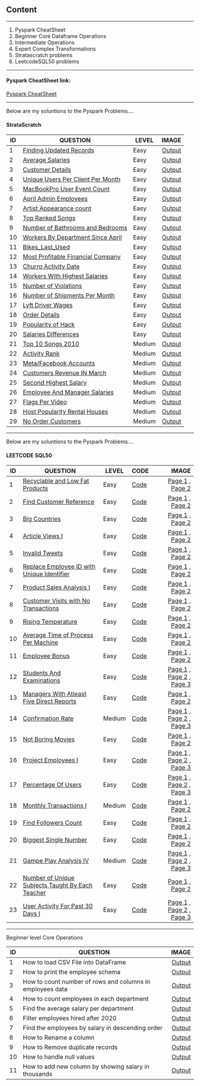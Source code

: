 ## Content

------

1. Pyspark CheatSheet
2. Beginner Core Dataframe Operations
3. Intermediate Operations
4. Expert Complex Transformations
5. Stratascratch problems
6. LeetcodeSQL50 problems



-------

#### Pyspark CheatSheet link:
[Pyspark CheatSheet](https://github.com/Tungana-Bhavya/PYSPARK/blob/main/FILES/README.md)

-------
Below are my soluntions to the Pyspark Problems....
#### StrataScratch 

|ID| QUESTION                |LEVEL|IMAGE|
|--|------------------------ |-----|----:|
|1|[Finding Updated Records](https://platform.stratascratch.com/coding/10299-finding-updated-records?code_type=6)|Easy|[Output](https://github.com/Tungana-Bhavya/PYSPARK/blob/main/FILES/PROBLEMS/STRATASCRATCH/S_1_FINDING_UPDATED_RECORDS.jpg)
|2|[Average Salaries](https://platform.stratascratch.com/coding/9917-average-salaries?code_type=6)|Easy|[Output](https://github.com/Tungana-Bhavya/PYSPARK/blob/main/FILES/PROBLEMS/STRATASCRATCH/S_2_AVERAGE_SALARIES.jpg)
|3|[Customer Details](https://platform.stratascratch.com/coding/9891-customer-details?code_type=6)|Easy|[Output](https://github.com/Tungana-Bhavya/PYSPARK/blob/main/FILES/PROBLEMS/STRATASCRATCH/S_3_CUSTOMER_DETAILS.jpg)
|4|[Unique Users Per Client Per Month](https://platform.stratascratch.com/coding/2024-unique-users-per-client-per-month?code_type=6)|Easy|[Output](https://github.com/Tungana-Bhavya/PYSPARK/blob/main/FILES/PROBLEMS/STRATASCRATCH/S_4_UNIQUE_USERS_PER_CLIENT_PER_MONTH.jpg)
|5|[MacBookPro User Event Count](https://platform.stratascratch.com/coding/2024-unique-users-per-client-per-month?code_type=6)|Easy|[Output](https://github.com/Tungana-Bhavya/PYSPARK/blob/main/FILES/PROBLEMS/STRATASCRATCH/S_5_MACBOOKPRO_USER_EVENT_COUNT.jpg)
|6|[April Admin Employees](https://platform.stratascratch.com/coding/9845-find-the-number-of-employees-working-in-the-admin-department?code_type=6)|Easy|[Output](https://github.com/Tungana-Bhavya/PYSPARK/blob/main/FILES/PROBLEMS/STRATASCRATCH/S_6_APRIL_ADMIN_EMPLOYEES.jpg)
|7|[Artist Appearance count](https://platform.stratascratch.com/coding/9992-find-artists-that-have-been-on-spotify-the-most-number-of-times?code_type=6)|Easy|[Output](https://github.com/Tungana-Bhavya/PYSPARK/blob/main/FILES/PROBLEMS/STRATASCRATCH/S_7_ARTIST_APPEARANCES_COUNT.jpg)
|8|[Top Ranked Songs](https://platform.stratascratch.com/coding/9991-top-ranked-songs?code_type=6)|Easy|[Output](https://github.com/Tungana-Bhavya/PYSPARK/blob/main/FILES/PROBLEMS/STRATASCRATCH/S_8_TOP_RANKED_SONGS.jpg)
|9|[Number of Bathrooms and Bedrooms](https://platform.stratascratch.com/coding/9622-number-of-bathrooms-and-bedrooms?code_type=6)|Easy|[Output](https://github.com/Tungana-Bhavya/PYSPARK/blob/main/FILES/PROBLEMS/STRATASCRATCH/S_9_NUMBER_OF_BATHROOMS_AND_BEDROOMS.jpg)
|10|[Workers By Department Since April](https://platform.stratascratch.com/coding/9847-find-the-number-of-workers-by-department?code_type=6)|Easy|[Output](https://github.com/Tungana-Bhavya/PYSPARK/blob/main/FILES/PROBLEMS/STRATASCRATCH/S_10_WORKERS_BY_DEPARTMENT_SINCE_APRIL.jpg)
|11|[Bikes_Last_Used](https://platform.stratascratch.com/coding/10176-bikes-last-used?code_type=6)|Easy|[Output](https://github.com/Tungana-Bhavya/PYSPARK/blob/main/FILES/PROBLEMS/STRATASCRATCH/S_11_BIKES_LAST_USED.jpg)
|12|[Most Profitable Financial Company](https://platform.stratascratch.com/coding/9663-find-the-most-profitable-company-in-the-financial-sector-of-the-entire-world-along-with-its-continent?code_type=6)|Easy|[Output](https://github.com/Tungana-Bhavya/PYSPARK/blob/main/FILES/PROBLEMS/STRATASCRATCH/S_12_MOST_PROFITABLE_FINANCIAL_COMPANY.jpg)
|13|[Churro Activity Date](https://platform.stratascratch.com/coding/9688-churro-activity-date?code_type=6)|Easy|[Output](https://github.com/Tungana-Bhavya/PYSPARK/blob/main/FILES/PROBLEMS/STRATASCRATCH/S_13_CHURRO_ACTIVITY_DATE.jpg)
|14|[Workers With Highest Salaries](https://platform.stratascratch.com/coding/10353-workers-with-the-highest-salaries?code_type=6)|Easy|[Output](https://github.com/Tungana-Bhavya/PYSPARK/blob/main/FILES/PROBLEMS/STRATASCRATCH/S_14_WORKERS_WITH_HIGHEST_SALARIES.jpg)
|15|[Number of Violations](https://platform.stratascratch.com/coding/9728-inspections-that-resulted-in-violations?code_type=6)|Easy|[Output](https://github.com/Tungana-Bhavya/PYSPARK/blob/main/FILES/PROBLEMS/STRATASCRATCH/S_15_NUMBER_OF_VIOLATIONS.jpg)
|16|[Number of Shipments Per Month](https://platform.stratascratch.com/coding/2056-number-of-shipments-per-month?code_type=6)|Easy|[Output](https://github.com/Tungana-Bhavya/PYSPARK/blob/main/FILES/PROBLEMS/STRATASCRATCH/S_16_NUMBER_OF_SHIPMENTS_PER_MONTH.jpg)
|17|[Lyft Driver Wages](https://platform.stratascratch.com/coding/10003-lyft-driver-wages?code_type=6)|Easy|[Output](https://github.com/Tungana-Bhavya/PYSPARK/blob/main/FILES/PROBLEMS/STRATASCRATCH/S_17_LYFT_DRIVER_WAGES.jpg)
|18|[Order Details](https://platform.stratascratch.com/coding/9913-order-details?code_type=6)|Easy|[Output](https://github.com/Tungana-Bhavya/PYSPARK/blob/main/FILES/PROBLEMS/STRATASCRATCH/S_18_ORDER_DETAILS.jpg)
|19|[Popularity of Hack](https://platform.stratascratch.com/coding/10061-popularity-of-hack?code_type=6)|Easy|[Output](https://github.com/Tungana-Bhavya/PYSPARK/blob/main/FILES/PROBLEMS/STRATASCRATCH/S_19_POPULARITY_OF_HACK.jpg)
|20|[Salaries Differences](https://platform.stratascratch.com/coding/10308-salaries-differences?code_type=6)|Easy|[Output](https://github.com/Tungana-Bhavya/PYSPARK/blob/main/FILES/PROBLEMS/STRATASCRATCH/S_20_SALARIES_DIFFERENCES.jpg)
|21|[Top 10 Songs 2010](https://platform.stratascratch.com/coding/9650-find-the-top-10-ranked-songs-in-2010?code_type=6)|Medium|[Output](https://github.com/Tungana-Bhavya/PYSPARK/blob/main/FILES/PROBLEMS/STRATASCRATCH/S_21_TOP_10_SONGS_2010.jpg)
|22|[Activity Rank](https://platform.stratascratch.com/coding/10351-activity-rank?code_type=6)|Medium|[Output](https://github.com/Tungana-Bhavya/PYSPARK/blob/main/FILES/PROBLEMS/STRATASCRATCH/S_22_ACTIVITY_RANK.jpg)
|23|[Meta/Facebook Accounts](https://platform.stratascratch.com/coding/10296-facebook-accounts?code_type=6)|Medium|[Output](https://github.com/Tungana-Bhavya/PYSPARK/blob/main/FILES/PROBLEMS/STRATASCRATCH/S_23_META_FACEBOOK_ACCOUNTS.jpg)
|24|[Customers Revenue IN March](https://platform.stratascratch.com/coding/9782-customer-revenue-in-march?code_type=6)|Medium|[Output](https://github.com/Tungana-Bhavya/PYSPARK/blob/main/FILES/PROBLEMS/STRATASCRATCH/S_24_CUSTOMER_REVENUE_IN_MARCH.jpg)
|25|[Second Highest Salary](https://platform.stratascratch.com/coding?difficulties=2&is_freemium=1&code_type=6)|Medium|[Output](https://github.com/Tungana-Bhavya/PYSPARK/blob/main/FILES/PROBLEMS/STRATASCRATCH/S_25_SECOND_HIGHEST_SALARY.jpg)
|26|[Employee And Manager Salaries](https://platform.stratascratch.com/coding/9894-employee-and-manager-salaries?code_type=6)|Medium|[Output](https://github.com/Tungana-Bhavya/PYSPARK/blob/main/FILES/PROBLEMS/STRATASCRATCH/S_26_EMPLOYEE_AND_MANAGER_SALARIES.jpg)
|27|[Flags Per Video](https://platform.stratascratch.com/coding/2102-flags-per-video?code_type=6)|Medium|[Output](https://github.com/Tungana-Bhavya/PYSPARK/blob/main/FILES/PROBLEMS/STRATASCRATCH/S_27_FLAGS_PER_VIDEO.jpg)
|28|[Host Popularity Rental Houses](https://platform.stratascratch.com/coding/9632-host-popularity-rental-prices?code_type=6)|Medium|[Output](https://github.com/Tungana-Bhavya/PYSPARK/blob/main/FILES/PROBLEMS/STRATASCRATCH/S_28_HOST_POPULARITY_RENTAL_PRICES.jpg)
|29|[No Order Customers](https://platform.stratascratch.com/coding/10142-no-order-customers?code_type=6)|Medium|[Output](https://github.com/Tungana-Bhavya/PYSPARK/blob/main/FILES/PROBLEMS/STRATASCRATCH/S_29_NO_ORDER_CUSTOMERS.jpg)

-------
Below are my soluntions to the Pyspark Problems....
#### LEETCODE SQL50

|ID| QUESTION |LEVEL     | CODE|IMAGE|
|--|----------|------|-----|------:|
|1|[Recyclable and Low Fat Products](https://github.com/Tungana-Bhavya/PYSPARK/blob/main/FILES/PROBLEMS/LEETCODE_SQL50/L_PY_01_RECYCLABLE_AND_LOW_FAT_PRODUCTS_0.jpg)|Easy|[Code](https://www.kaggle.com/code/tunganabhavya/l-py-01-recyclable-low-fat-product)|[Page 1](https://github.com/Tungana-Bhavya/PYSPARK/blob/main/FILES/PROBLEMS/LEETCODE_SQL50/L_PY_01_RECYCLABLE_AND_LOW_FAT_PRODUCTS_1.jpg) , [Page 2](https://github.com/Tungana-Bhavya/PYSPARK/blob/main/FILES/PROBLEMS/LEETCODE_SQL50/L_PY_01_RECYCLABLE_AND_LOW_FAT_PRODUCTS_2.jpg)
|2|[Find Customer Reference](https://github.com/Tungana-Bhavya/PYSPARK/blob/main/FILES/PROBLEMS/LEETCODE_SQL50/L_PY_02_FIND_CUSTOMER_REFERNCE_0.jpg)|Easy|[Code](https://www.kaggle.com/code/tunganabhavya/l-py-02-find-customer-refernce)|[Page 1](https://github.com/Tungana-Bhavya/PYSPARK/blob/main/FILES/PROBLEMS/LEETCODE_SQL50/L_PY_02_FIND_CUSTOMER_REFERNCE_1.jpg) , [Page 2](https://github.com/Tungana-Bhavya/PYSPARK/blob/main/FILES/PROBLEMS/LEETCODE_SQL50/L_PY_02_FIND_CUSTOMER_REFERNCE_2.jpg)
|3|[Big Countries](https://github.com/Tungana-Bhavya/PYSPARK/blob/main/FILES/PROBLEMS/LEETCODE_SQL50/L_PY_03_BIG_COUNTRIES_0.jpg)|Easy|[Code](https://www.kaggle.com/code/tunganabhavya/l-py-03-big-countries)|[Page 1](https://github.com/Tungana-Bhavya/PYSPARK/blob/main/FILES/PROBLEMS/LEETCODE_SQL50/L_PY_01_RECYCLABLE_AND_LOW_FAT_PRODUCTS_1.jpg) , [Page 2](https://github.com/Tungana-Bhavya/PYSPARK/blob/main/FILES/PROBLEMS/LEETCODE_SQL50/L_PY_01_RECYCLABLE_AND_LOW_FAT_PRODUCTS_2.jpg)
|4|[Article Views I](https://leetcode.com/problems/article-views-i/description/?envType=study-plan-v2&envId=top-sql-50)|Easy|[Code](https://www.kaggle.com/code/tunganabhavya/l-py-04-article-views)|[Page 1](https://github.com/Tungana-Bhavya/PYSPARK/blob/main/FILES/PROBLEMS/LEETCODE_SQL50/L_PY_04_ARTICLE_VIEWS_0.jpg) , [Page 2](https://github.com/Tungana-Bhavya/PYSPARK/blob/main/FILES/PROBLEMS/LEETCODE_SQL50/L_PY_04_ARTICLE_VIEWS_1.jpg)
|5|[Invalid Tweets](https://leetcode.com/problems/invalid-tweets/description/)|Easy|[Code](https://www.kaggle.com/code/tunganabhavya/l-py-05-invalid-tweets/edit/run/252981568)|[Page 1](https://github.com/Tungana-Bhavya/PYSPARK/blob/main/FILES/PROBLEMS/LEETCODE_SQL50/L_PY_05_INVALID_TWEETS_1.jpg) , [Page 2](https://github.com/Tungana-Bhavya/PYSPARK/blob/main/FILES/PROBLEMS/LEETCODE_SQL50/L_PY_05_INVALID_TWEETS_2.jpg)
|6|[Replace Employee ID with Unique Identifier](https://leetcode.com/problems/replace-employee-id-with-the-unique-identifier/description/)|Easy|[Code](https://www.kaggle.com/code/tunganabhavya/l-py-06-replace-employee-id-with-uid)|[Page 1](https://github.com/Tungana-Bhavya/PYSPARK/blob/main/FILES/PROBLEMS/LEETCODE_SQL50/L_PY_06_REPLACE_EMPLOYEE_ID_WITH_UID.jpg) , [Page 2](https://github.com/Tungana-Bhavya/PYSPARK/blob/main/FILES/PROBLEMS/LEETCODE_SQL50/L_PY_06_REPLACE_EMPLOYEE_ID_WITH_UID_1.jpg)
|7|[Product Sales Analysis I](https://leetcode.com/problems/product-sales-analysis-i/description/?envType=study-plan-v2&envId=top-sql-50)|Easy|[Code](https://www.kaggle.com/code/tunganabhavya/l-py-07-product-sales-analysis-i)|[Page 1](https://github.com/Tungana-Bhavya/PYSPARK/blob/main/FILES/PROBLEMS/LEETCODE_SQL50/L_PY_07_PRODUCT_SALES_ANALYSIS_I_0.jpg) , [Page 2](https://github.com/Tungana-Bhavya/PYSPARK/blob/main/FILES/PROBLEMS/LEETCODE_SQL50/L_PY_07_PRODUCT_SALES_ANALYSIS_I_1.jpg)
|8|[Customer Visits with No Transactions](https://leetcode.com/problems/customer-who-visited-but-did-not-make-any-transactions/description/?envType=study-plan-v2&envId=top-sql-50)|Easy|[Code](https://www.kaggle.com/code/tunganabhavya/l-py-08-customer-visits-no-transaction/edit)|[Page 1](https://github.com/Tungana-Bhavya/PYSPARK/blob/main/FILES/PROBLEMS/LEETCODE_SQL50/L_PY_08_CUSTOMER_VISITS_WITH_NO_TRANSACTIONS.jpg) , [Page 2](https://github.com/Tungana-Bhavya/PYSPARK/blob/main/FILES/PROBLEMS/LEETCODE_SQL50/L_PY_08_CUSTOMER_VISITS_WITH_NO_TRANSACTIONS_01.jpg)
|9|[Rising Temperature](https://leetcode.com/problems/rising-temperature/description/)|Easy|[Code](https://www.kaggle.com/code/tunganabhavya/l-py-09-rising-temperature/edit)|[Page 1](https://github.com/Tungana-Bhavya/PYSPARK/blob/main/FILES/PROBLEMS/LEETCODE_SQL50/L_PY_09_RISING_TEMPERATURE_0.jpg) , [Page 2](https://github.com/Tungana-Bhavya/PYSPARK/blob/main/FILES/PROBLEMS/LEETCODE_SQL50/L_PY_09_RISING_TEMPERATURE_1.jpg)
|10|[Average Time of Process Per Machine](https://leetcode.com/problems/average-time-of-process-per-machine/description/?envType=study-plan-v2&envId=top-sql-50)|Easy|[Code](https://www.kaggle.com/code/tunganabhavya/l-py-10-avg-time-of-process-per-machine)|[Page 1](https://github.com/Tungana-Bhavya/PYSPARK/blob/main/FILES/PROBLEMS/LEETCODE_SQL50/L_PY_10_AVG_TIME_OF_PROCESS_PER_MACHINE_0.jpg) , [Page 2](https://github.com/Tungana-Bhavya/PYSPARK/blob/main/FILES/PROBLEMS/LEETCODE_SQL50/L_PY_10_AVG_TIME_OF_PROCESS_PER_MACHINE_1.jpg)
|11|[Employee Bonus](https://leetcode.com/problems/employee-bonus/description/?envType=study-plan-v2&envId=top-sql-50)|Easy|[Code](https://www.kaggle.com/code/tunganabhavya/l-py-11-employee-bonus/edit)|[Page 1](https://github.com/Tungana-Bhavya/PYSPARK/blob/main/FILES/PROBLEMS/LEETCODE_SQL50/L_PY_11_EMPLOYEE_BONUS.jpg) , [Page 2](https://github.com/Tungana-Bhavya/PYSPARK/blob/main/FILES/PROBLEMS/LEETCODE_SQL50/L_PY_11_EMPLOYEE_BONUS_1.jpg)
|12|[Students And Examinations](https://leetcode.com/problems/students-and-examinations/description/?envType=study-plan-v2&envId=top-sql-50)|Easy|[Code](https://www.kaggle.com/code/tunganabhavya/l-py-12-students-and-examinations)|[Page 1](https://github.com/Tungana-Bhavya/PYSPARK/blob/main/FILES/PROBLEMS/LEETCODE_SQL50/L_PY_12_STUDENTS_AND_EXAMINATIONS.jpg) , [Page 2](https://github.com/Tungana-Bhavya/PYSPARK/blob/main/FILES/PROBLEMS/LEETCODE_SQL50/L_PY_12_STUDENTS_AND_EXAMINATIONS_1.jpg) , [Page 3](https://github.com/Tungana-Bhavya/PYSPARK/blob/main/FILES/PROBLEMS/LEETCODE_SQL50/L_PY_12_STUDENTS_AND_EXAMINATIONS_3.jpg)
|13|[Managers With Atleast Five Direct Reports](https://leetcode.com/problems/managers-with-at-least-5-direct-reports/?envType=study-plan-v2&envId=top-sql-50)|Easy|[Code](https://www.kaggle.com/code/tunganabhavya/l-py-13-managers-with-atleaset-five-direct-reports/edit)|[Page 1](https://github.com/Tungana-Bhavya/PYSPARK/blob/main/FILES/PROBLEMS/LEETCODE_SQL50/L_PY_13_MANAGERS_WITH_ATLEAST_FIVE_DIRECT_REPORTS_0.jpg) , [Page 2](https://github.com/Tungana-Bhavya/PYSPARK/blob/main/FILES/PROBLEMS/LEETCODE_SQL50/L_PY_13_MANAGERS_WITH_ATLEAST_FIVE_DIRECT_REPORTS_1.jpg)
|14|[Confirmation Rate](https://leetcode.com/problems/confirmation-rate/description/)|Medium|[Code](https://www.kaggle.com/code/tunganabhavya/l-py-14-confirmation-rate/edit)|[Page 1](https://github.com/Tungana-Bhavya/PYSPARK/blob/main/FILES/PROBLEMS/LEETCODE_SQL50/L_PY_14_CONFIRMATION_RATE.jpg) , [Page 2](https://github.com/Tungana-Bhavya/PYSPARK/blob/main/FILES/PROBLEMS/LEETCODE_SQL50/L_PY_14_CONFIRMATION_RATE_1.jpg) , [Page 3](https://github.com/Tungana-Bhavya/PYSPARK/blob/main/FILES/PROBLEMS/LEETCODE_SQL50/L_PY_14_CONFIRMATION_RATE_2.jpg)
|15|[Not Boring Movies](https://leetcode.com/problems/not-boring-movies/description/?envType=study-plan-v2&envId=top-sql-50)|Easy|[Code](https://www.kaggle.com/code/tunganabhavya/l-py-15-not-boring-movies)|[Page 1](https://github.com/Tungana-Bhavya/PYSPARK/blob/main/FILES/PROBLEMS/LEETCODE_SQL50/L_PY_15_NOT_BORING_MOVIES_1.jpg) , [Page 2](https://github.com/Tungana-Bhavya/PYSPARK/blob/main/FILES/PROBLEMS/LEETCODE_SQL50/L_PY_15_NOT_BORING_MOVIES_2.jpg)
|16|[Project Employees I](https://leetcode.com/problems/project-employees-i/?envType=study-plan-v2&envId=top-sql-50)|Easy|[Code](https://www.kaggle.com/code/tunganabhavya/l-py-16-project-employee-i/edit)|[Page 1](https://github.com/Tungana-Bhavya/PYSPARK/blob/main/FILES/PROBLEMS/LEETCODE_SQL50/L_PY_16_PROJECT_EMPLOYEE_I_0.jpg) , [Page 2](https://github.com/Tungana-Bhavya/PYSPARK/blob/main/FILES/PROBLEMS/LEETCODE_SQL50/L_PY_16_PROJECT_EMPLOYEE_I_1.jpg) , [Page 3](https://github.com/Tungana-Bhavya/PYSPARK/blob/main/FILES/PROBLEMS/LEETCODE_SQL50/L_PY_16_PROJECT_EMPLOYEE_I_2.jpg)
|17|[Percentage Of Users](https://leetcode.com/problems/percentage-of-users-attended-a-contest/description/?envType=study-plan-v2&envId=top-sql-50)|Easy|[Code](https://www.kaggle.com/code/tunganabhavya/l-py-17-percentage-of-users)|[Page 1](https://github.com/Tungana-Bhavya/PYSPARK/blob/main/FILES/PROBLEMS/LEETCODE_SQL50/L_PY_17_PERCENTAGE_OF_USERS_0.jpg) , [Page 2](https://github.com/Tungana-Bhavya/PYSPARK/blob/main/FILES/PROBLEMS/LEETCODE_SQL50/L_PY_17_PERCENTAGE_OF_USERS_1.jpg) , [Page 3](https://github.com/Tungana-Bhavya/PYSPARK/blob/main/FILES/PROBLEMS/LEETCODE_SQL50/L_PY_17_PERCENTAGE_OF_USERS_2.jpg)
|18|[Monthly Transactions I](https://leetcode.com/problems/monthly-transactions-i/description/?envType=study-plan-v2&envId=top-sql-50)|Medium|[Code](https://www.kaggle.com/code/tunganabhavya/l-py-18-monthly-transactions-i/edit)|[Page 1](https://github.com/Tungana-Bhavya/PYSPARK/blob/main/FILES/PROBLEMS/LEETCODE_SQL50/L_PY_18_MONTHLY_TRANSACTIONS_0.jpg) , [Page 2](https://github.com/Tungana-Bhavya/PYSPARK/blob/main/FILES/PROBLEMS/LEETCODE_SQL50/L_PY_18_MONTHLY_TRANSACTIONS_1.jpg)
|19|[Find Followers Count](https://leetcode.com/problems/find-followers-count/description/?envType=study-plan-v2&envId=top-sql-50)|Easy|[Code](https://www.kaggle.com/code/tunganabhavya/l-py-19-followers-count/edit)|[Page 1](https://github.com/Tungana-Bhavya/PYSPARK/blob/main/FILES/PROBLEMS/LEETCODE_SQL50/L_PY_19_FOLLOWERS_COUNT.jpg) , [Page 2](https://github.com/Tungana-Bhavya/PYSPARK/blob/main/FILES/PROBLEMS/LEETCODE_SQL50/L_PY_19_FOLLOWERS_COUNT_1.jpg)
|20|[Biggest Single Number](https://leetcode.com/problems/biggest-single-number/description/?envType=study-plan-v2&envId=top-sql-50)|Easy|[Code](https://www.kaggle.com/code/tunganabhavya/l-py-20-biggest-single-number/edit)|[Page 1](https://github.com/Tungana-Bhavya/PYSPARK/blob/main/FILES/PROBLEMS/LEETCODE_SQL50/L_PY_20_BIGGEST_SINGLE_NUMBER.jpg) , [Page 2](https://github.com/Tungana-Bhavya/PYSPARK/blob/main/FILES/PROBLEMS/LEETCODE_SQL50/L_PY_20_BIGGEST_SINGLE_NUMBER_1.jpg)
|21|[Gampe Play Analysis IV](https://leetcode.com/problems/game-play-analysis-iv/description/?envType=study-plan-v2&envId=top-sql-50)|Medium|[Code](https://www.kaggle.com/code/tunganabhavya/l-py-21-game-play-analysis-iv)|[Page 1](https://github.com/Tungana-Bhavya/PYSPARK/blob/main/FILES/PROBLEMS/LEETCODE_SQL50/L_PY_21_GAME_PLAY_ANALYSIS_0.jpg) , [Page 2](https://github.com/Tungana-Bhavya/PYSPARK/blob/main/FILES/PROBLEMS/LEETCODE_SQL50/L_PY_21_GAME_PLAY_ANALYSIS_1.jpg) , [Page 3](https://github.com/Tungana-Bhavya/PYSPARK/blob/main/FILES/PROBLEMS/LEETCODE_SQL50/L_PY_21_GAME_PLAY_ANALYSIS_2.jpg)
|22|[Number of Unique Subjects Taught By Each Teacher](https://leetcode.com/problems/number-of-unique-subjects-taught-by-each-teacher/?envType=study-plan-v2&envId=top-sql-50)|Easy|[Code](https://www.kaggle.com/code/tunganabhavya/l-py-22-no-of-unique-subjects-taught-each-teacher/edit)|[Page 1](https://github.com/Tungana-Bhavya/PYSPARK/blob/main/FILES/PROBLEMS/LEETCODE_SQL50/L_PY_22_NO_OF_UNIQUE_SUBJECTS_TAUGHT_BY_TEACHER_0.jpg) , [Page 2](https://github.com/Tungana-Bhavya/PYSPARK/blob/main/FILES/PROBLEMS/LEETCODE_SQL50/L_PY_22_NO_OF_UNIQUE_SUBJECTS_TAUGHT_BY_TEACHER_1.jpg)
|23|[User Activity For Past 30 Days I](https://leetcode.com/problems/user-activity-for-the-past-30-days-i/description/?envType=study-plan-v2&envId=top-sql-50)|Easy|[Code](https://www.kaggle.com/code/tunganabhavya/l-py-22-user-activity-for-past-30-days/edit/run/256961412)|[Page 1](https://github.com/Tungana-Bhavya/PYSPARK/blob/main/FILES/PROBLEMS/LEETCODE_SQL50/L_PY_23_USER_ACTIVITY_FROM_PAST_30_DAYS_0.jpg) , [Page 2](https://github.com/Tungana-Bhavya/PYSPARK/blob/main/FILES/PROBLEMS/LEETCODE_SQL50/L_PY_23_USER_ACTIVITY_FROM_PAST_30_DAYS_1.jpg) , [Page 3](https://github.com/Tungana-Bhavya/PYSPARK/blob/main/FILES/PROBLEMS/LEETCODE_SQL50/L_PY_23_USER_ACTIVITY_FROM_PAST_30_DAYS_2.jpg)


-------
Beginner level Core Operations 

|ID| QUESTION       |IMAGE|
|--|----------------|----:|
|1|How to load CSV File into DataFrame|[Output](https://github.com/Tungana-Bhavya/PYSPARK/blob/main/FILES/PROBLEMS/OTHERS/K_1_CSV_FILE_LOADING.jpg)
|2|How to print the employee schema|[Output](https://github.com/Tungana-Bhavya/PYSPARK/blob/main/FILES/PROBLEMS/OTHERS/K_2_SCHEMA.jpg)
|3|How to count number of rows and columns in employees data|[Output](https://github.com/Tungana-Bhavya/PYSPARK/blob/main/FILES/PROBLEMS/OTHERS/K_3_ROWS_COLUMNS.jpg)
|4|How to count employees in each department|[Output](https://github.com/Tungana-Bhavya/PYSPARK/blob/main/FILES/PROBLEMS/OTHERS/K_4_COUNT_EMPLOYEES.jpg)
|5|Find the average salary per department|[Output]()
|6|Filter employees hired after 2020|[Output]()
|7|Find the employees by salary in descending order|[Output]()
|8|How to Rename a column|[Output](https://github.com/Tungana-Bhavya/PYSPARK/blob/main/FILES/PROBLEMS/OTHERS/K_5_RENAME.jpg)
|9|How to Remove duplicate records|[Output](https://github.com/Tungana-Bhavya/PYSPARK/blob/main/FILES/PROBLEMS/OTHERS/K_6_DUPLICATE_RECORDS.jpg)
|10|How to handle null values|[Output]()
|11|How to add new column by showing salary in thousands|[Output]()

